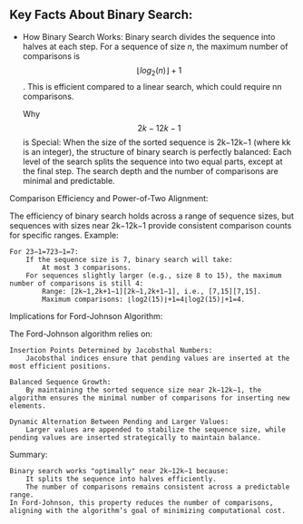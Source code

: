 ## Key Facts About Binary Search:

* How Binary Search Works:
    Binary search divides the sequence into halves at each step.
    For a sequence of size *n*, the maximum number of comparisons is $$⌊log⁡_{2}(n)⌋+1$$.
    This is efficient compared to a linear search, which could require nn comparisons.

    Why $$2k−12k−1$$ is Special:
        When the size of the sorted sequence is 2k−12k−1 (where kk is an integer), the structure of binary search is perfectly balanced:
            Each level of the search splits the sequence into two equal parts, except at the final step.
            The search depth and the number of comparisons are minimal and predictable.

Comparison Efficiency and Power-of-Two Alignment:

The efficiency of binary search holds across a range of sequence sizes, but sequences with sizes near 2k−12k−1 provide consistent comparison counts for specific ranges.
Example:

    For 23−1=723−1=7:
        If the sequence size is 7, binary search will take:
            At most 3 comparisons.
        For sequences slightly larger (e.g., size 8 to 15), the maximum number of comparisons is still 4:
            Range: [2k−1,2k+1−1][2k−1,2k+1−1], i.e., [7,15][7,15].
            Maximum comparisons: ⌊log⁡2(15)⌋+1=4⌊log2​(15)⌋+1=4.

Implications for Ford-Johnson Algorithm:

The Ford-Johnson algorithm relies on:

    Insertion Points Determined by Jacobsthal Numbers:
        Jacobsthal indices ensure that pending values are inserted at the most efficient positions.

    Balanced Sequence Growth:
        By maintaining the sorted sequence size near 2k−12k−1, the algorithm ensures the minimal number of comparisons for inserting new elements.

    Dynamic Alternation Between Pending and Larger Values:
        Larger values are appended to stabilize the sequence size, while pending values are inserted strategically to maintain balance.

Summary:

    Binary search works "optimally" near 2k−12k−1 because:
        It splits the sequence into halves efficiently.
        The number of comparisons remains consistent across a predictable range.
    In Ford-Johnson, this property reduces the number of comparisons, aligning with the algorithm’s goal of minimizing computational cost.